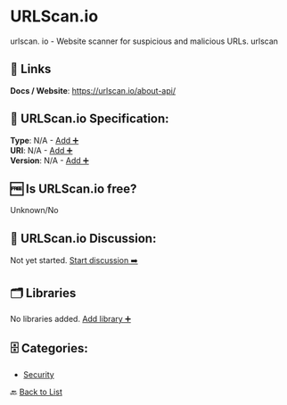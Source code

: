 # URLScan.io

urlscan. io - Website scanner for suspicious and malicious URLs. urlscan

##  🔗 Links
**Docs / Website**: https://urlscan.io/about-api/

## 🧬 URLScan.io Specification:
**Type**: N/A - [Add ➕](https://github.com/apis-list/apis-list/edit/main/apis/urlscan-io/urlscan-io.yaml)  
**URI**: N/A - [Add ➕](https://github.com/apis-list/apis-list/edit/main/apis/urlscan-io/urlscan-io.yaml)  
**Version**: N/A - [Add ➕](https://github.com/apis-list/apis-list/edit/main/apis/urlscan-io/urlscan-io.yaml)

## 🆓 Is URLScan.io free?
 Unknown/No 

## 💬 URLScan.io Discussion:
Not yet started. [Start discussion ➡️](https://github.com/apis-list/apis-list/discussions/new)

## 🗂️ Libraries

No libraries added. [Add library ➕](https://github.com/apis-list/apis-list/edit/main/apis/urlscan-io/urlscan-io.yaml)    


## 🗄️ Categories:
- [Security](https://github.com/apis-list/apis-list#security-)

🔙  [Back to List](https://github.com/apis-list/apis-list)
